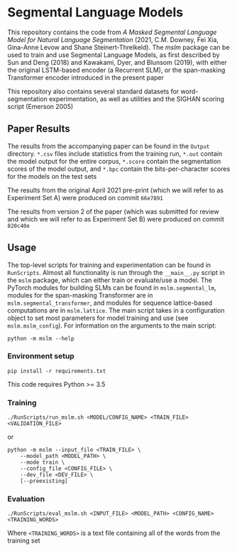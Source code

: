# Segmental Language Models

This repository contains the code from
 _A Masked Segmental Language Model for Natural Language Segmentation_ (2021,
 C.M. Downey, Fei Xia, Gina-Anne Levow and Shane Steinert-Threlkeld). The _mslm_
 package can be used to train and use Segmental Language Models, as first
 described by Sun and Deng (2018) and Kawakami, Dyer, and Blunsom (2019), with
 either the original LSTM-based encoder (a Recurrent SLM), or the span-masking Transformer encoder introduced in the present paper

This repository also contains several standard datasets for word-segmentation
 experimentation, as well as utilities and the SIGHAN scoring script (Emerson
 2005)

## Paper Results

The results from the accompanying paper can be found in the `Output` directory.
 `*.csv` files include statistics from the training run, `*.out` contain the
  model output for the entire corpus, `*.score` contain the segmentation scores
  of the model output, and `*.bpc` contain the bits-per-character scores for the
  models on the test sets

The results from the original April 2021 pre-print (which we will refer to as
 Experiment Set A) were produced on commit `66e7891`
 
The results from version 2 of the paper (which was submitted for review and
  which we will refer to as Experiment Set B) were produced on commit
  `820c40e`

## Usage

The top-level scripts for training and experimentation can be found in
 `RunScripts`. Almost all functionality is run through the `__main__.py` script
 in the `mslm` package, which can either train or evaluate/use a model. The
 PyTorch modules for building SLMs can be found in `mslm.segmental_lm`, modules
 for the span-masking Transformer are in `mslm.segmental_transformer`, and
 modules for sequence lattice-based computations are in `mslm.lattice`. The main
 script takes in a configuration object to set most parameters for model
 training and use (see `mslm.mslm_config`). For information on the arguments to
 the main script:
     
    python -m mslm --help

### Environment setup
    pip install -r requirements.txt

This code requires Python >= 3.5

### Training
    ./RunScripts/run_mslm.sh <MODEL/CONFIG_NAME> <TRAIN_FILE> <VALIDATION_FILE>
or 

    python -m mslm --input_file <TRAIN_FILE> \
        --model_path <MODEL_PATH> \
        --mode train \
        --config_file <CONFIG_FILE> \
        --dev_file <DEV_FILE> \
        [--preexisting]

### Evaluation
    ./RunScripts/eval_mslm.sh <INPUT_FILE> <MODEL_PATH> <CONFIG_NAME> <TRAINING_WORDS>

Where `<TRAINING_WORDS>` is a text file containing all of the words from the 
training set
